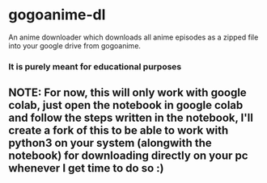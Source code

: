 # gogoanime-dl
An anime downloader which downloads all anime episodes as a zipped file into your google drive from gogoanime.

### It is purely meant for educational purposes

## NOTE: For now, this will only work with google colab, just open the notebook in google colab and follow the steps written in the notebook, I'll create a fork of this to be able to work with python3 on your system (alongwith the notebook) for downloading directly on your pc whenever I get time to do so :)
